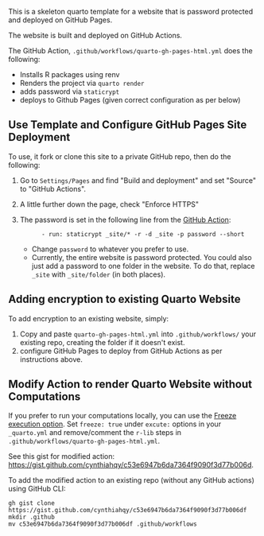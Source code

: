 This is a skeleton quarto template for a website that is password protected and deployed on GitHub Pages.

The website is built and deployed on GitHub Actions.

The GitHub Action, `.github/workflows/quarto-gh-pages-html.yml` does the following:

- Installs R packages using renv
- Renders the project via `quarto render`
- adds password via `staticrypt`
- deploys to Github Pages (given correct configuration as per below)

## Use Template and Configure GitHub Pages Site Deployment

To use, it fork or clone this site to a private GitHub repo, then do the following:

1. Go to `Settings/Pages` and find "Build and deployment" and set "Source" to "GitHub Actions".
2. A little further down the page, check "Enforce HTTPS"
3. The password is set in the following line from the [GitHub Action](.github/workflows/quarto-gh-pages-html.yml):

   ```
         - run: staticrypt _site/* -r -d _site -p password --short
   ```

   * Change `password` to whatever you prefer to use.
   * Currently, the entire website is password protected. You could also just add a password to one folder in the website. To do that, replace `_site` with `_site/folder` (in both places).

## Adding encryption to existing Quarto Website

To add encryption to an existing website, simply:

1. Copy and paste `quarto-gh-pages-html.yml` into `.github/workflows/` your existing repo, creating the folder if it doesn't exist.
2. configure GitHub Pages to deploy from GitHub Actions as per instructions above.

## Modify Action to render Quarto Website without Computations

If you prefer to run your computations locally, you can use the [Freeze execution option](https://quarto.org/docs/projects/code-execution.html#freeze). Set `freeze: true` under `excute:` options in your `_quarto.yml` and remove/comment the `r-lib` steps in `.github/workflows/quarto-gh-pages-html.yml`.

See this gist for modified action: <https://gist.github.com/cynthiahqy/c53e6947b6da7364f9090f3d77b006d>.

To add the modified action to an existing repo (without any GitHub actions) using GitHub CLI:

```
gh gist clone https://gist.github.com/cynthiahqy/c53e6947b6da7364f9090f3d77b006df
mkdir .github
mv c53e6947b6da7364f9090f3d77b006df .github/workflows
```



